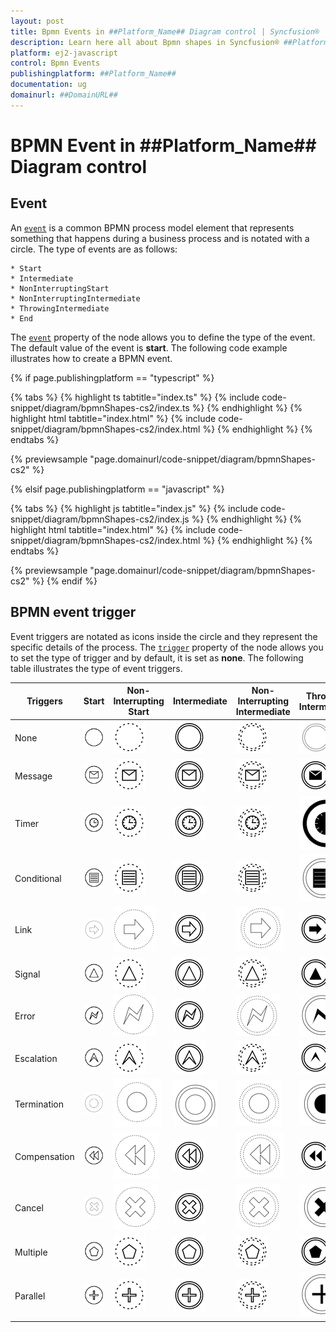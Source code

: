```yaml
---
layout: post
title: Bpmn Events in ##Platform_Name## Diagram control | Syncfusion®
description: Learn here all about Bpmn shapes in Syncfusion® ##Platform_Name## Diagram control of Syncfusion Essential® JS 2 and more.
platform: ej2-javascript
control: Bpmn Events 
publishingplatform: ##Platform_Name##
documentation: ug
domainurl: ##DomainURL##
---
```

# BPMN Event in ##Platform_Name## Diagram control

## Event

An [`event`](../api/diagram/bpmnEvent) is a common BPMN process model element that represents something that happens during a business process and is notated with a circle. The type of events are as follows:

    * Start
    * Intermediate
    * NonInterruptingStart
    * NonInterruptingIntermediate
    * ThrowingIntermediate
    * End
        
The [`event`](../api/diagram/bpmnEvent#event-bpmnevents) property of the node allows you to define the type of the event. The default value of the event is **start**. The following code example illustrates how to create a BPMN event.

{% if page.publishingplatform == "typescript" %}

 {% tabs %}
{% highlight ts tabtitle="index.ts" %}
{% include code-snippet/diagram/bpmnShapes-cs2/index.ts %}
{% endhighlight %}
{% highlight html tabtitle="index.html" %}
{% include code-snippet/diagram/bpmnShapes-cs2/index.html %}
{% endhighlight %}
{% endtabs %}
        
{% previewsample "page.domainurl/code-snippet/diagram/bpmnShapes-cs2" %}

{% elsif page.publishingplatform == "javascript" %}

{% tabs %}
{% highlight js tabtitle="index.js" %}
{% include code-snippet/diagram/bpmnShapes-cs2/index.js %}
{% endhighlight %}
{% highlight html tabtitle="index.html" %}
{% include code-snippet/diagram/bpmnShapes-cs2/index.html %}
{% endhighlight %}
{% endtabs %}

{% previewsample "page.domainurl/code-snippet/diagram/bpmnShapes-cs2" %}
{% endif %}

## BPMN event trigger

Event triggers are notated as icons inside the circle and they represent the specific details of the process. The [`trigger`](../api/diagram/bpmnEvent/#trigger ) property of the node allows you to set the type of trigger and by default, it is set as **none**. The following table illustrates the type of event triggers.

| Triggers | Start | Non-Interrupting Start | Intermediate | Non-Interrupting Intermediate | Throwing Intermediate | End |
| -------- | -------- | -------- | -------- | -------- | -------- | -------- |
| None | ![None Trigger Start event BPMN Shape](images/None1.png)  | ![None Trigger Interupting event BPMN Shape](images/None2.png) | ![None Trigger Intermediate event  BPMN Shape](images/None3.png) | ![None Trigger NonInteruptingIntermediate BPMNShape](images/None4.png) | ![None Trigger Throwing Intermediate](images/NoTriggerthrowingInterMediate.png) | ![None Trigger End event  event  BPMNShape](images/None5.png) |
| Message | ![Message Trigger Start Event BPMN Shape](images/Message1.png) | ![Message Trigger NonInterupting Event BPMN Shape](images/Message2.png) | ![Message Trigger Intermediate Event BPMN Shape](images/Message3.png) | ![Message Trigger NonInteruptingIntermediate Event BPMN Shape](images/Message4.png)|![Message Trigger ThrowingIntermediate Event BPMNShape](images/Message5.png) | ![Message Trigger End Event BPMN EndShape](images/Message6.png) |
| Timer | ![Timer Trigger Start Event BPMNShape](images/Timer1.png) | ![Timer Trigger NonInterupting Event BPMN Shape](images/Timer2.png) | ![Timer Trigger Intermediate Event BPMN Shape](images/Timer3.png)|![Timer Trigger NonInteruptingIntermediate  Event BPMN Shape](images/Timer4.png) | ![Timer Trigger Throwing intermediate](images/endTimer.png) | ![Timer Trigger End Event BPMN EndShape](images/endTimer.png) |
| Conditional | ![Conditional Trigger Start BPMN Shape](images/Conditional1.png) | ![Conditional Trigger NonInterupting BPMN Shape](images/Conditional2.png) | ![Conditional Trigger Intermediate BPMN Shape](images/Conditional3.png)|![Conditional Trigger NonInteruptingIntermediateBPMNShape](images/Conditional4.png) | ![Conditional Trigger Throwing intermediate BPMNShape](images/throwingConditional.png) | ![Conditional Trigger End BPMN shape](images/endConditional.png) |
| Link | ![Link Trigger Start BPMN Shape](images/startLink.png) | ![Link Trigger NonInterruptingStart BPMN Shape](images/nonInterStartLink.png) |![Link Trigger Intermediate Event BPMNShape](images/Link1.png) | ![Link Trigger NonInterrupting intermediate BPMN Shape](images/nonInterLink.png) | ![Link Trigger ThrowingIntermediate  Event BPMN Shape](images/Link2.png) | ![Link Trigger End BPMN Shape](images/endLink.png) |
| Signal | ![Signal Trigger Start Event BPMN Shape](images/Signal1.png) | ![Signal Trigger NonInterrupting Event BPMN Shape](images/Signal2.png) | ![Signal Trigger Intermediate Event BPMN Shape](images/Signal3.png) | ![Signal Trigger NonInterrupting Event BPMN Shape](images/Signal4.png)| ![SignalThrowing Trigger Intermediate  Event BPMN Shape](images/Signal5.png) | ![Signal Trigger End Event BPMN Shape](images/Signal6.png) |
| Error | ![Error Trigger Start Event BPMN Shape](images/Error1.png) | ![Error Trigger Start Event BPMN Shape](images/nonInterStartError.png) | ![Error Trigger Intermediate Event BPMN Shape](images/Error2.png)  | ![Error Trigger NonInterrupting intermediate BPMN Shape](images/nonInterError.png) | ![Error Trigger Throwing intermediate BPMN Shape](images/throwingError.png) | ![Error Trigger End Event BPMN Shape](images/Error3.png)|
| Escalation | ![Escalation Trigger Start Event BPMN Shape](images/Esclation1.png) | ![Escalation  Trigger  Non-Interrupting  Event BPMN Shape](images/Esclation2.png) | ![Escalation  Trigger  Intermediate  Event BPMN Shape](images/Esclation3.png)| ![Escalation  Trigger Non-Interrupting  Event BPMN Shape](images/Esclation4.png)| ![Escalation  Trigger  Throwing Intermediate Event  BPMN Shape](images/Esclation5.png) |  ![Escalation  Trigger  End Event BPMN Shape](images/Esclation6.png)|
| Termination | ![Termination Trigger Start  Event BPMN Shape](images/startTerminate.png) | ![Termination Trigger NonInterruptingStart Event BPMN Shape](images/nonInterStartTerminate.png) | ![Termination Trigger Intermediate Event BPMN Shape](images/intermediateTerminate.png) | ![Termination Trigger NonInteruptingIntermediate Event BPMN Shape](images/nonInterTerminate.png) | ![Termination Trigger Throwing intermediate Event BPMN Shape](images/throwingTerminate.png) | ![Termination Trigger End  Event BPMN Shape](images/Termination1.png)|
| Compensation |![Compensation  Trigger Start Event  BPMN Shape](images/Compensation1.png)  | ![Compensation  Trigger NonInterruptingStart Event  BPMN Shape](images/nonInterStartCompensation.png) | ![Compensation Trigger Intermediate  Event BPMN Shape](images/Compensation2.png) | ![Compensation  Trigger NonInteruptingIntermediate Event  BPMN Shape](images/noninterCompensation.png) | ![Compensation  Trigger  Throwing Intermediate Event  BPMN Shape](images/Compensation3.png)|![Compensation  Trigger End BPMN  Event Shape](images/Compensation4.png) |
| Cancel | ![Cancel Trigger Start  Event BPMN Shape](images/startCancel.png) | ![Cancel Trigger NonInterruptingStart Event BPMN Shape](images/nonInterStartCancel.png) | ![Cancel Trigger Intermediate  Event BPMN Shape](images/Cancel1.png) | ![Cancel Trigger NonInteruptingIntermediate Event BPMN Shape](images/nonInterCancel.png) | ![Cancel Trigger ThrowingIntermediate Event BPMN Shape](images/throwingCancel.png) | ![Cancel Trigger End  Event BPMN Shape](images/Cancel2.png) |
| Multiple | ![Multiple Trigger Start  Event BPMN Shape](images/Multiple1.png) | ![Multiple Trigger Non-Interrupting  Event BPMN Shape](images/Multiple2.png)  | ![Multiple Trigger Intermediate BPMN Shape](images/Multiple3.png)| ![Multiple Trigger Non-Interrupting Event BPMN Shape](images/Multiple4.png) | ![Multiple Trigger  Throwing Intermediate  Event BPMN Shape](images/Multiple5.png)  | ![Multiple Trigger End Event  BPMN Shape](images/Multiple6.png) |
| Parallel | ![Parallel Trigger Start  Event BPMN Shape](images/Parallel1.png) | ![Parallel Trigger Non-Interrupting Event  BPMN Shape](images/Parallel2.png) | ![Parallel Trigger Intermediate  Event BPMN Shape](images/Parallel3.png)| ![Parallel Trigger End Event  BPMN Shape](images/Parallel4.png) | ![Parallel Trigger ThrowingIntermediate Event BPMN Shape](images/throwingParallel.png) | ![Parallel Trigger End Event BPMN Shape](images/endParallel.png) |
